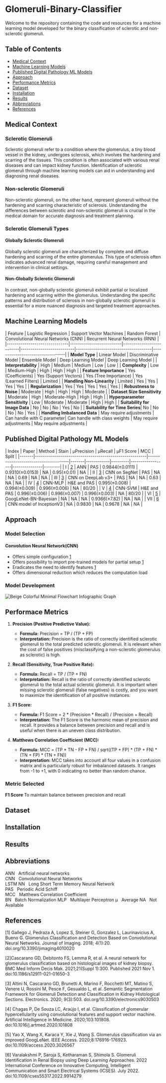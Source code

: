# Glomeruli-Binary-Classifier
Welcome to the repository containing the code and resources for a machine learning model developed for the binary classification of sclerotic and non-sclerotic glomeruli.

## Table of Contents
- [Medical Context](#section-1)
- [Machine Learning Models](#section-2)
- [Published Digital Pathology ML Models](#section-3)
- [Approach](#section-4)
- [Performance Metrics](#section-5)
- [Dataset](#section-6)
- [Installation](#section-7)
- [Results](#section-8)
- [Abbreviations](#section-9)
- [References](#section-10)

## Medical Context
<a name="section-1"></a>
### Sclerotic Glomeruli
Sclerotic glomeruli refer to a condition where the glomerulus, a tiny blood vessel in the kidney, undergoes sclerosis, which involves the hardening and scarring of the tissues. This condition is often associated with various renal diseases and can impact kidney function. Identification of sclerotic glomeruli through machine learning models can aid in understanding and diagnosing renal diseases.

### Non-sclerotic Glomeruli
Non-sclerotic glomeruli, on the other hand, represent glomeruli without the hardening and scarring characteristic of sclerosis. Understanding the differences between sclerotic and non-sclerotic glomeruli is crucial in the medical domain for accurate diagnosis and treatment planning.

### Sclerotic Glomeruli Types
#### Globally Sclerotic Glomeruli
Globally sclerotic glomeruli are characterized by complete and diffuse hardening and scarring of the entire glomerulus. This type of sclerosis often indicates advanced renal damage, requiring careful management and intervention in clinical settings.

#### Non-Globally Sclerotic Glomeruli
In contrast, non-globally sclerotic glomeruli exhibit partial or localized hardening and scarring within the glomerulus. Understanding the specific patterns and distribution of sclerosis in non-globally sclerotic glomeruli is essential for a more nuanced diagnosis and targeted treatment approaches.

## Machine Learning Models
<a name="section-2"></a>
| Feature                       | Logistic Regression      | Support Vector Machines  | Random Forest             | Convolutional Neural Networks (CNN) | Recurrent Neural Networks (RNN) |
|-------------------------------|--------------------------|--------------------------|---------------------------|--------------------------------------|----------------------------------|
| **Model Type**                | Linear Model             | Discriminative Model     | Ensemble Model            | Deep Learning Model                  | Deep Learning Model              |
| **Interpretability**           | High                     | Medium                   | Medium                    | Low                                  | Low                              |
| **Complexity**                | Low                      | Medium-High              | High                      | High                                 | High                             |
| **Feature Importance**        | Yes (Coefficients)       | Yes (Support Vectors)    | Yes (Tree Importance)    | Yes (Learned Filters)               | Limited                          |
| **Handling Non-Linearity**    | Limited                  | Yes                      | Yes                       | Yes                                  | Yes                              |
| **Regularization**            | Yes                      | Yes                      | Yes                       | Yes                                  | Yes                              |
| **Robustness to Noise**        | Moderate                 | High                     | High                      | High                                 | Moderate                         |
| **Dataset Size Sensitivity**   | Moderate                 | High                     | Moderate-High             | High                                 | High                             |
| **Hyperparameter Sensitivity** | Low                      | Moderate                 | Moderate                  | High                                 | High                             |
| **Suitability for Image Data** | No                       | No                       | No                        | Yes                                  | No                               |
| **Suitability for Time Series**| No                       | No                       | No                        | No                                   | Yes                              |
| **Handling Imbalanced Data**   | May require adjustments | Can handle with C parameter| Can handle with class weights | May require adjustments            | May require adjustments          |

## Published Digital Pathology ML Models
<a name="section-3"></a>
| Index | Paper                                                  | Method                               | Stain | μPrecision | μRecall | μF1 Score        | MCC           | Split  |
|-------|--------------------------------------------------------|--------------------------------------|-------|------------|---------|------------------|---------------|--------|
| I     | [2](#ref-2)                                                   | ANN                                  | PAS   | 0.9844(±0.0111) | 0.9310(±0.0153) | NA         | 0.95(±0.01)  | NA     |
| II    | [3](#ref-3)                                                    | CNN on SegNet                       | PAS   | NA         | NA      | 0.69             | NA            | NA     |
| III   | [3](#ref-3)                                                   | CNN on DeepLab v3+                   | PAS   | NA         | NA      | 0.63             | NA            | NA     |
| IV    | [4](#ref-4)                                                    | CNN-MLP                              | H&E and PAS | 0.995(±0.008) | 0.994(±0.009) | 0.996(±0.006) | NA           | 80/20  |
| V     | [4](#ref-4)                                                    | CNN-SVM                              | H&E and PAS | 0.996(±0.006) | 0.996(±0.007) | 0.996(±0.003) | NA           | 80/20  |
| VI    | [5](#ref-5)                                                    | GoogLeNet-BN-Bayesian                | NA    | NA         | NA      | 0.9366(±7.82)   | NA            | NA     |
| VII   | [6](#ref-6)                                                    | CNN model of InceptionV3             | NA    | 0.9830     | NA      | 0.9678           | NA            | NA     |

## Approach
<a name="section-4"></a>
### Model Selection
#### Convolution Neural Network(CNN)
- Offers simple configuration [1](#ref-1)
- Offers possibility to import pre-trained models for partial setup [1](#ref-1)
- Eradicates the need to identify features [1](#ref-1)
- Offers dimensional reduction which reduces the computation load

### Model Development
![Beige Colorful Minimal Flowchart Infographic Graph](https://github.com/Srujith20/Glomeruli-Binary-Classifier/assets/66065988/37334fe4-68bf-4ac2-b483-07cc10e829ac)

## Performace Metrics
<a name="section-5"></a>
1. **Precision (Positive Predictive Value):**
   - **Formula:** Precision = TP / (TP + FP)
   - **Interpretation:** Precision is the ratio of correctly identified sclerotic glomeruli to the total predicted sclerotic glomeruli. It is relevant when the cost of false positives (misclassifying a non-sclerotic glomerulus as sclerotic) is high.

2. **Recall (Sensitivity, True Positive Rate):**
   - **Formula:** Recall = TP / (TP + FN)
   - **Interpretation:** Recall is the ratio of correctly identified sclerotic glomeruli to the total actual sclerotic glomeruli. It is important when missing sclerotic glomeruli (false negatives) is costly, and you want to maximize the identification of all positive instances.

3. **F1 Score:**
   - **Formula:** F1 Score = 2 * (Precision * Recall) / (Precision + Recall)
   - **Interpretation:** The F1 Score is the harmonic mean of precision and recall. It provides a balance between precision and recall and is useful when there is an uneven class distribution.

4. **Matthews Correlation Coefficient (MCC):**
   - **Formula:** MCC = (TP * TN - FP * FN) / sqrt((TP + FP) * (TP + FN) * (TN + FP) * (TN + FN))
   - **Interpretation:** MCC takes into account all four values in a confusion matrix and is particularly robust for imbalanced datasets. It ranges from -1 to +1, with 0 indicating no better than random chance.

### Metric Selected
**F1 Score**
To maintain balance between precision and recall

## Dataset
<a name="section-6"></a>

## Installation
<a name="section-7"></a>

## Results
<a name="section-8"></a>

## Abbreviations
<a name="section-9"></a>
ANN     &nbsp; Artificial neural networks  
CNN     &nbsp; Convolutional Neural Networks  
LSTM NN &nbsp; Long Short Term Memory Neural Network  
PAS     &nbsp; Periodic Acid Schiff  
MCC     &nbsp; Matthews Correlation Coefficient  
BN      &nbsp; Batch Normalization
MLP     &nbsp; Multilayer Perceptron
μ       &nbsp; Average
NA      &nbsp; Not Available 

## References
<a name="section-10"></a>
[1]<a name="ref-1"></a> Gallego J, Pedraza A, Lopez S, Steiner G, Gonzalez L, Laurinavicius A, Bueno G. Glomerulus Classification and Detection Based on Convolutional Neural Networks. Journal of Imaging. 2018; 4(1):20. doi.org/10.3390/jimaging4010020

[2]<a name="ref-2"></a>Cascarano GD, Debitonto FS, Lemma R, et al. A neural network for glomerulus classification based on histological images of kidney biopsy. BMC Med Inform Decis Mak. 2021;21(Suppl 1):300. Published 2021 Nov 1. doi:10.1186/s12911-021-01650-3

[3]<a name="ref-3"></a> Altini N, Cascarano GD, Brunetti A, Marino F, Rocchetti MT, Matino S, Venere U, Rossini M, Pesce F, Gesualdo L, et al. Semantic Segmentation Framework for Glomeruli Detection and Classification in Kidney Histological Sections. Electronics. 2020; 9(3):503. doi.org/10.3390/electronics9030503

[4]<a name="ref-4"></a> Chagas P, De Souza LC, Araújo I, et al. Classification of glomerular hypercellularity using convolutional features and support vector machine. Artificial Intelligence in Medicine. 2020;103:101808. doi:10.1016/j.artmed.2020.101808

[5]<a name="ref-5"></a> Yao X, Wang X, Karaca Y, Xie J, Wang S. Glomerulus classification via an improved GoogLeNet. IEEE Access. 2020;8:176916-176923. doi:10.1109/access.2020.3026567

[6]<a name="ref-6"></a> Varalakshmi P, Saroja S, Ketharaman S, Shimola S. Glomeruli Identification in Renal Biopsy using Deep Learning Approaches. 2022 International Conference on Innovative Computing, Intelligent Communication and Smart Electrical Systems (ICSES). July 2022. doi:10.1109/icses55317.2022.9914279
